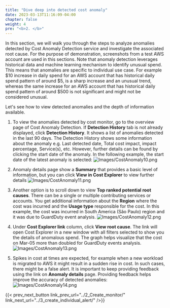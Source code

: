 ```yaml
---
title: "Dive deep into detected cost anomaly"
date: 2023-03-13T11:16:09-04:00
chapter: false
weight: 4
pre: "<b>2. </b>"
---
```


In this section, we will walk you through the steps to analyze anomalies detected by Cost Anomaly Detection service and investigate the associated root cause. For the purpose of demonstration, screenshots from a test AWS account are used in this sections. Note that anomaly detection leverages historical data and machine learning mechanism to identify unusual spend. This means that anomalies are specific to individual use case. For example $10 increase in daily spend for an AWS account that has historical daily spend pattern of around $5, is a sharp increase and an unusual trend, whereas the same increase for an AWS account that has historical daily spend pattern of around $500 is not significant and might not be considered unusual. 

Let's see how to view detected anomalies and the depth of information available.

1. To view the anomalies detected by cost monitor, go to the overview page of Cost Anomaly Detection. If **Detection History** tab is not already displayed, click **Detection History**. It shows a list of anomalies detected in the last 90 days. The Detection History shows some information about the anomaly e.g. Last detected date, Total cost impact, impact percentage, Service(s), etc. However, further details can be found by clicking the start date of the anomaly. In the following example, the start date of the latest anomaly is selected:
![Images/CostAnomaly10.png](/Cost/200_6_Cost_Anomaly_Detection/Images/cost_anomaly_10.png?classes=lab_picture_small)

2. Anomaly details page show a **Summary** that provides a basic level of information, but you can click **View in Cost Explorer** to view further details
![Images/CostAnomaly11.png](/Cost/200_6_Cost_Anomaly_Detection/Images/cost_anomaly_11.png?classes=lab_picture_small)

3. Another option is to scroll down to view **Top ranked potential root causes**. There can be a single or multiple contributing services or accounts. You get additional information about the **Region** where the cost was incurred and the **Usage type** responsible for the cost. In this example, the cost was incurred in South America (São Paulo) region and it was due to GuardDuty event analysis. 
![Images/CostAnomaly12.png](/Cost/200_6_Cost_Anomaly_Detection/Images/cost_anomaly_12.png?classes=lab_picture_small)

4. Under **Cost Explorer link** column, click **View root cause**. The link will open Cost Explorer in a new window with all filters selected to show you the details of anomalous spend. The graph helps visualize that the cost on Mar-05 more than doubled for GuardDuty events analysis. 
![Images/CostAnomaly13.png](/Cost/200_6_Cost_Anomaly_Detection/Images/cost_anomaly_13.png?classes=lab_picture_small)

5. Spikes in cost at times are expected, for example when a new workload is migrated to AWS it might result in a sudden rise in cost. In such cases, there might be a false alert. It is important to keep providing feedback using the link on **Anomaly details** page. Providing feedback helps improve the accuracy of detected anomalies:
![Images/CostAnomaly14.png](/Cost/200_6_Cost_Anomaly_Detection/Images/cost_anomaly_14.png?classes=lab_picture_small)


{{< prev_next_button link_prev_url="../2_Create_monitor/" link_next_url="../3_create_individual_alert/" />}}